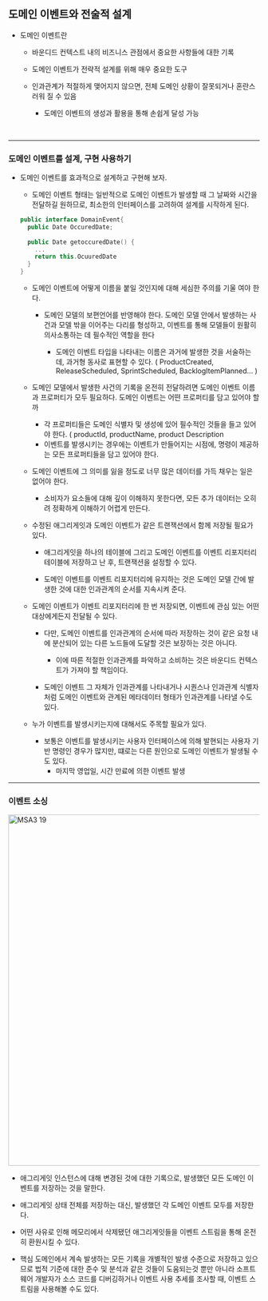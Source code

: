 ## 도메인 이벤트와 전술적 설계

- 도메인 이벤트란

  - 바운디드 컨텍스트 내의 비즈니스 관점에서 중요한 사항들에 대한 기록

    

  - 도메인 이벤트가 전략적 설계를 위해 매우 중요한 도구

    

  - 인과관계가 적절하게 맺어지지 않으면,  전체 도메인 상황이 잘못되거나 혼란스러워 질 수 있음

    - 도메인 이벤트의 생성과 활용을 통해 손쉽게 달성 가능

<br>

***

### 도메인 이벤트를 설계, 구현 사용하기

- 도메인 이벤트를 효과적으로 설계하고 구현해 보자.

  - 도메인 이벤트 형태는 일반적으로 도메인 이벤트가 발생할 때 그 날짜와 시간을 전달하길 원하므로, 최소한의 인터페이스를 고려하여 설계를 시작하게 된다.

  ```kotlin
  public interface DomainEvent{
    public Date OccuredDate;
    
    public Date getoccuredDate() {
      ...
      return this.OcuuredDate
    }
  }
  ```

  

  - 도메인 이벤트에 어떻게 이름을 붙일 것인지에 대해 세심한 주의를 기울 여야 한다.

    - 도메인 모델의 보편언어를 반영해야 한다. 도메인 모델 안에서 발생하는 사건과 모델 밖을 이어주는 다리를 형성하고, 이벤트를 통해 모델들이 원활히 의사소통하는 데 필수적인 역할을 한다

      - 도메인 이벤트 타입을 나타내는 이름은 과거에 발생한 것을 서술하는데, 과거형 동사로 표현할 수 있다. ( ProductCreated, ReleaseScheduled, SprintScheduled, BacklogItemPlanned... )

      

  - 도메인 모델에서 발생한 사건의 기록을 온전히 전달하려면 도메인 이벤트 이름과 프로퍼티가 모두 필요하다. 도메인 이벤트는 어떤 프로퍼티를 담고 있어야 할까

    - 각 프로퍼티들은 도메인 식별자 및 생성에 있어 필수적인 것들을 들고 있어야 한다. ( productId, productName, product Description 
    - 이벤트를 발생시키는 경우에는 이벤트가 만들어지는 시점에, 명령이 제공하는 모든 프로퍼티들을 담고 있어야 한다.

    

  - 도메인 이벤트에 그 의미를 잃을 정도로 너무 많은 데이터를 가득 채우는 일은 없어야 한다.

    - 소비자가 요소들에 대해 깊이 이해하지 못한다면, 모든 추가 데이터는 오히려 정확하게 이해하기 어렵게 만든다.

      

  - 수정된  애그리게잇과 도메인 이벤트가 같은 트랜잭션에서 함께 저장될 필요가 있다.

    - 애그리게잇을 하나의 테이블에 그리고 도메인 이벤트를 이벤트 리포지터리 테이블에 저장하고 난 후, 트랜잭션을  설정할 수 있다.

    - 도메인 이벤트를 이벤트 리포지터리에 유지하는 것은 도메인 모델 간에 발생한 것에 대한 인과관계의 순서를 지속시켜 준다.

      

  - 도메인 이벤트가 이벤트 리포지터리에 한 번 저장되면, 이벤트에 관심 있는 어떤 대상에게든지 전달될 수 있다.

    - 다만, 도메인 이벤트를 인과관계의 순서에 따라 저장하는 것이 같은 요청 내에 분산되어 있는 다른 노드들에 도달할 것은 보장하는 것은 아니다.

      - 이에 따른 적절한 인과관계를 파악하고 소비하는 것은 바운디드 컨텍스트가 가져야 할 책임이다.

        

    - 도메인 이벤트 그 자체가 인과관계를 나타내거나 시퀀스나 인과관계 식별자처럼 도메인 이벤트와 관계된 메타데이터 형태가 인과관계를 나타낼 수도 있다.

    

    

  - 누가 이벤트를 발생시키는지에 대해서도 주목할 필요가 있다.   

    - 보통은 이벤트를 발생시키는 사용자 인터페이스에 의해 발현되는 사용자 기반 명령인 경우가 많지만, 떄로는 다른 원인으로 도메인 이벤트가 발생될 수도 있다.
      - 마지막 영업일, 시간 만료에 의한 이벤트 발생



***

### 이벤트 소싱

<img width="703" alt="MSA3 19" src="https://user-images.githubusercontent.com/50399804/127140777-14e6a855-46a0-4010-804f-29cd6843ce7b.png">

- 애그리게잇 인스턴스에 대해 변경된 것에 대한 기록으로, 발생했던 모든 도메인 이벤트를 저장하는 것을 말한다.

  

- 애그리게잇 상태 전체를 저장하는 대신, 발생했던 각 도메인 이벤트 모두를 저장한다.

  

- 어떤 사유로 인해 메모리에서 삭제됐던 애그리게잇들을 이벤트 스트림을 통해 온전히 환원시킬 수 있다.

  

- 핵심 도메인에서 계속 발생하는 모든 기록을 개별적인 발생 수준으로 저장하고 있으므로 법적 기준에 대한 준수 및 분석과 같은 것들이 도움되는것 뿐만 아니라 소프트웨어 개발자가 소스 코드를 디버깅하거나 이벤트 사용 추세를 조사할 때, 이벤트 스트림을 사용해볼 수도 있다.

